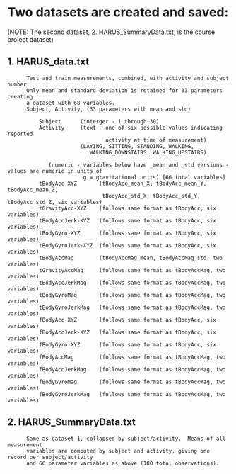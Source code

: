 #    Two datasets are created and saved:

(NOTE: The second dataset, 2. HARUS_SummaryData.txt, is the course project dataset)

##       1. HARUS_data.txt

          Test and train measurements, combined, with activity and subject number.
          Only mean and standard deviation is retained for 33 parameters creating
          a dataset with 68 variables.
          Subject, Activity, (33 parameters with mean and std)

              Subject      (interger - 1 through 30)
              Activity     (text - one of six possible values indicating reported 
                                   activity at time of measurement)
                           (LAYING, SITTING, STANDING, WALKING, 
                              WALKING_DOWNSTAIRS, WALKING_UPSTAIRS)

                 (numeric - variables below have _mean and _std versions - values are numeric in units of 
                            g = gravitational units) [66 total variables]
              tBodyAcc-XYZ       (tBodyAcc_mean_X, tBodyAcc_mean_Y, tBodyAcc_mean_Z,
                                  tBodyAcc_std_X, tBodyAcc_std_Y, tBodyAcc_std_Z, six variables)
              tGravityAcc-XYZ    (follows same format as tBodyAcc, six variables)
              tBodyAccJerk-XYZ   (follows same format as tBodyAcc, six variables)
              tBodyGyro-XYZ      (follows same format as tBodyAcc, six variables)
              tBodyGyroJerk-XYZ  (follows same format as tBodyAcc, six variables)
              tBodyAccMag        (tBodyAccMag_mean, tBodyAccMag_std, two variables)
              tGravityAccMag     (follows same format as tBodyAccMag, two variables)
              tBodyAccJerkMag    (follows same format as tBodyAccMag, two variables)
              tBodyGyroMag       (follows same format as tBodyAccMag, two variables)
              tBodyGyroJerkMag   (follows same format as tBodyAccMag, two variables)
              fBodyAcc-XYZ       (follows same format as tBodyAcc, six variables)
              fBodyAccJerk-XYZ   (follows same format as tBodyAcc, six variables)
              fBodyGyro-XYZ      (follows same format as tBodyAcc, six variables)
              fBodyAccMag        (follows same format as tBodyAccMag, two variables)
              fBodyAccJerkMag    (follows same format as tBodyAccMag, two variables)
              fBodyGyroMag       (follows same format as tBodyAccMag, two variables)
              fBodyGyroJerkMag   (follows same format as tBodyAccMag, two variables)

##       2. HARUS_SummaryData.txt

          Same as dataset 1, collapsed by subject/activity.  Means of all measurement 
          variables are computed by subject and activity, giving one record per subject/activity 
          and 66 parameter variables as above (180 total observations).


